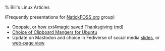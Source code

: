 % Bill's Linux Articles

(Frequently presentations for [NatickFOSS.org](https://NatickFOSS.org/) group)

* [Ooopsie, or how ext4magic saved Thanksgiving](./ext4magic.html) ([md](./ext4magic.md))
* [Choice of Clipboard Mangers for Ubuntu](Clipboards.html)
* Update on Mastodon and choice in Fediverse of social media [slides](./2022-Nov-Mastodon/Mastodon.md.slidy.html), or [web-page view](./2022-Nov-Mastodon/Mastodon.md.doc.html)
